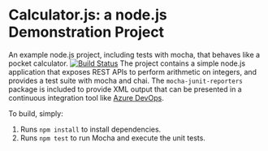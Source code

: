 Calculator.js: a node.js Demonstration Project
==============================================
An example node.js project, including tests with mocha, that behaves like
a pocket calculator.
[![Build Status](https://dev.azure.com/zhi2lr/Agile%20Planning%20and%20Portfolio%20Management%20with%20Azure%20Boards/_apis/build/status/jinquanzheng.calculator?branchName=master)](https://dev.azure.com/zhi2lr/Agile%20Planning%20and%20Portfolio%20Management%20with%20Azure%20Boards/_build/latest?definitionId=3&branchName=master)
The project contains a simple node.js application that exposes REST APIs
to perform arithmetic on integers, and provides a test suite with mocha
and chai.  The `mocha-junit-reporters` package is included to provide XML
output that can be presented in a continuous integration tool like
[Azure DevOps](https://azure.com/devops).

To build, simply:

1. Runs `npm install` to install dependencies.
2. Runs `npm test` to run Mocha and execute the unit tests.

